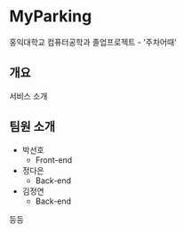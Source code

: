 # MyParking
홍익대학교 컴퓨터공학과 졸업프로젝트 - '주차어때'

## 개요
서비스 소개

## 팀원 소개
* 박선호
  * Front-end
* 정다은
  * Back-end
* 김정연
  * Back-end

등등
